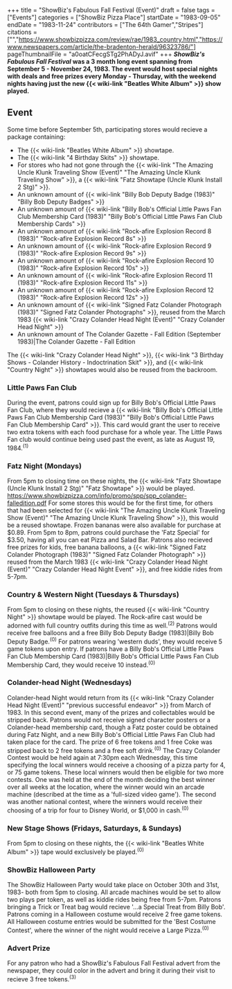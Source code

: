 +++
title = "ShowBiz's Fabulous Fall Festival (Event)"
draft = false
tags = ["Events"]
categories = ["ShowBiz Pizza Place"]
startDate = "1983-09-05"
endDate = "1983-11-24"
contributors = ["The 64th Gamer","Stripes"]
citations = ["","https://www.showbizpizza.com/review/rae/1983_country.html","https://www.newspapers.com/article/the-bradenton-herald/96323786/"]
pageThumbnailFile = "a0oatCFecgSTg2PhADyJ.avif"
+++
***ShowBiz's Fabulous Fall Festival* was a 3 month long event spanning from September 5 - November 24, 1983.
The event would host special nights with deals and free prizes every Monday - Thursday, with the weekend nights having
just the new {{< wiki-link "Beatles White Album" >}} show played.**

## Event

Some time before September 5th, participating stores would recieve a package containing:

- The {{< wiki-link "Beatles White Album" >}} showtape.
- The {{< wiki-link "4 Birthday Skits" >}} showtape.
- For stores who had not gone through the {{< wiki-link "The Amazing Uncle Klunk Traveling Show (Event)" "The Amazing Uncle Klunk Traveling Show" >}}, a {{< wiki-link "Fatz Showtape (Uncle Klunk Install 2 Stg)" >}}.
- An unknown amount of {{< wiki-link "Billy Bob Deputy Badge (1983)" "Billy Bob Deputy Badges" >}}
- An unknown amount of {{< wiki-link "Billy Bob's Official Little Paws Fan Club Membership Card (1983)" "Billy Bob's Official Little Paws Fan Club Membership Cards" >}}
- An unknown amount of {{< wiki-link "Rock-afire Explosion Record 8 (1983)" "Rock-afire Explosion Record 8s" >}}
- An unknown amount of {{< wiki-link "Rock-afire Explosion Record 9 (1983)" "Rock-afire Explosion Record 9s" >}}
- An unknown amount of {{< wiki-link "Rock-afire Explosion Record 10 (1983)" "Rock-afire Explosion Record 10s" >}}
- An unknown amount of {{< wiki-link "Rock-afire Explosion Record 11 (1983)" "Rock-afire Explosion Record 11s" >}}
- An unknown amount of {{< wiki-link "Rock-afire Explosion Record 12 (1983)" "Rock-afire Explosion Record 12s" >}}
- An unknown amount of {{< wiki-link "Signed Fatz Colander Photograph (1983)" "Signed Fatz Colander Photographs" >}}, reused from the March 1983 {{< wiki-link "Crazy Colander Head Night (Event)" "Crazy Colander Head Night" >}}
- An unknown amount of The Colander Gazette - Fall Edition (September 1983)|The Colander Gazette - Fall Edition

The {{< wiki-link "Crazy Colander Head Night" >}}, {{< wiki-link "3 Birthday Shows - Colander History - Indoctrination Skit" >}}, and {{< wiki-link "Country Night" >}} showtapes would also be reused from the backroom.

### Little Paws Fan Club

During the event, patrons could sign up for Billy Bob's Official Little Paws Fan Club, where they would recieve a {{< wiki-link "Billy Bob's Official Little Paws Fan Club Membership Card (1983)" "Billy Bob's Official Little Paws Fan Club Membership Card" >}}.
This card would grant the user to receive two extra tokens with each food purchase for a whole year. The Little Paws Fan club would continue being used past the event, as late as August 19, 1984.<sup>(1)</sup>

### Fatz Night (Mondays)

From 5pm to closing time on these nights, the {{< wiki-link "Fatz Showtape (Uncle Klunk Install 2 Stg)" "Fatz Showtape" >}} would be played. https://www.showbizpizza.com/info/promo/spp/spp_colander-falledition.pdf For some stores this would be for the first time, for others that had been selected for {{< wiki-link "The Amazing Uncle Klunk Traveling Show (Event)" "The Amazing Uncle Klunk Traveling Show" >}}, this would be a reused showtape.
Frozen bananas were also available for purchase at $0.89. From 5pm to 8pm, patrons could purchase the 'Fatz Special' for
$3.50, having all you can eat Pizza and Salad Bar. Patrons also recieved free prizes for kids, free banana balloons, a
{{< wiki-link "Signed Fatz Colander Photograph (1983)" "Signed Fatz Colander Photograph" >}} reused from the March 1983 {{< wiki-link "Crazy Colander Head Night (Event)" "Crazy Colander Head Night Event" >}}, and free kiddie rides from 5-7pm.

### Country & Western Night (Tuesdays & Thursdays)

From 5pm to closing on these nights, the reused {{< wiki-link "Country Night" >}} showtape
would be played. The Rock-afire cast would be adorned with full country outfits during this time as well.<sup>(2)</sup>
Patrons would receive free balloons and a free Billy Bob Deputy Badge (1983)|Billy Bob Deputy Badge.<sup>(0)</sup> For
patrons wearing 'western duds', they would receive 5 game tokens upon entry. If patrons have a Billy Bob's Official
Little Paws Fan Club Membership Card (1983)|Billy Bob's Official Little Paws Fan Club Membership Card, they would
receive 10 instead.<sup>(0)</sup>

### Colander-head Night (Wednesdays)

Colander-head Night would return from its {{< wiki-link "Crazy Colander Head Night (Event)" "previous successful endeavor" >}} from March of 1983. In this second event, many of the prizes and collectables would be
stripped back. Patrons would not receive signed character posters or a Colander-head membership card, though a Fatz
poster could be obtained during Fatz Night, and a new Billy Bob's Official Little Paws Fan Club had taken place for the
card. The prize of 6 free tokens and 1 free Coke was stripped back to 2 free tokens and a free soft drink.<sup>(0)</sup>
The Crazy Colander Contest would be held again at 7:30pm each Wednesday, this time specifying the local winners would
receive a choosing of a pizza party for 4, or 75 game tokens. These local winners would then be eligible for two more
contests. One was held at the end of the month deciding the best winner over all weeks at the location, where the winner
would win an arcade machine (described at the time as a 'full-sized video game'). The second was another national
contest, where the winners would receive their choosing of a trip for four to Disney World, or $1,000 in
cash.<sup>(0)</sup>

### New Stage Shows (Fridays, Saturdays, & Sundays)

From 5pm to closing on these nights, the {{< wiki-link "Beatles White Album" >}} tape would exclusively be played.<sup>(0)</sup>

### ShowBiz Halloween Party

The ShowBiz Halloween Party would take place on October 30th and 31st, 1983- both from 5pm to closing. All arcade
machines would be set to allow two plays per token, as well as kiddie rides being free from 5-7pm. Patrons bringing a
Trick or Treat bag would recieve '...a Special Treat from Billy Bob'. Patrons coming in a Halloween costume would
receive 2 free game tokens. All Halloween costume entries would be submitted for the 'Best Costume Contest', where the
winner of the night would receive a Large Pizza.<sup>(0)</sup>

### Advert Prize

For any patron who had a ShowBiz's Fabulous Fall Festival advert from the newspaper, they could color in the advert and
bring it during their visit to recieve 3 free tokens.<sup>(3)</sup>
